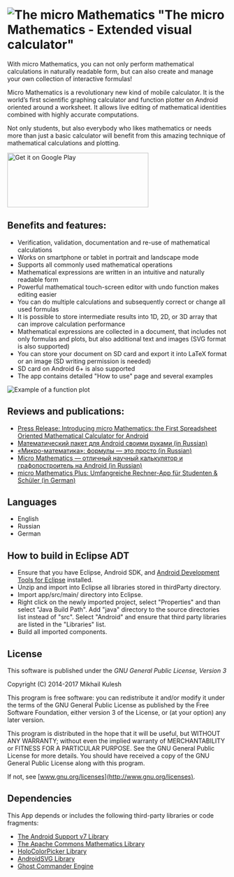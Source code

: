 # ![The micro Mathematics](https://github.com/mkulesh/microMathematics/blob/master/images/icon.png) "The micro Mathematics - Extended visual calculator"

With micro Mathematics, you can not only perform mathematical calculations in naturally readable form, but can also create and manage your own collection of interactive formulas!

Micro Mathematics is a revolutionary new kind of mobile calculator. It is the world’s first scientific graphing calculator and function plotter on Android oriented around a worksheet. It allows live editing of mathematical identities combined with highly accurate computations.

Not only students, but also everybody who likes mathematics or needs more than just a basic calculator will benefit from this amazing technique of mathematical calculations and plotting.

<a href='https://play.google.com/store/apps/details?id=com.mkulesh.micromath.plus&hl=en'><img alt='Get it on Google Play' src='https://play.google.com/intl/en_us/badges/images/generic/en_badge_web_generic.png' width=323 height=125/></a>

## Benefits and features:

* Verification, validation, documentation and re-use of mathematical calculations
* Works on smartphone or tablet in portrait and landscape mode
* Supports all commonly used mathematical operations
* Mathematical expressions are written in an intuitive and naturally readable form
* Powerful mathematical touch-screen editor with undo function makes editing easier
* You can do multiple calculations and subsequently correct or change all used formulas
* It is possible to store intermediate results into 1D, 2D, or 3D array that can improve calculation performance
* Mathematical expressions are collected in a document, that includes not only formulas and plots, but also additional text and images (SVG format is also supported)
* You can store your document on SD card and export it into LaTeX format or an image (SD writing permission is needed)
* SD card on Android 6+ is also supported
* The app contains detailed "How to use" page and several examples

![Example of a function plot](https://github.com/mkulesh/microMathematics/blob/master/images/screenshots/lenovo_vertical3.png)

## Reviews and publications:
* [Press Release: Introducing micro Mathematics: the First Spreadsheet Oriented Mathematical Calculator for Android](http://www.androidappsreview.com/2014/09/29/micro-mathematics-press-release/)
* [Математический пакет для Android своими руками (in Russian)](https://habrahabr.ru/post/250727/)
* [«Микро-математика»: формулы — это просто (in Russian)](http://4pda.ru/2015/09/01/241701/)
* [Micro Mathematics — отличный научный калькулятор и графопостроитель на Android (in Russian)](https://lifehacker.ru/2015/10/21/micro-mathematics/)
* [micro Mathematics Plus: Umfangreiche Rechner-App für Studenten & Schüler (in German)](http://beste-apps.chip.de/android/app/micro-mathematics-plus-umfangreiche-rechner-app-fuer-studenten-schueler,com.mkulesh.micromath.plus/)

## Languages
* English
* Russian
* German

## How to build in Eclipse ADT
* Ensure that you have Eclipse, Android SDK, and [Android Development Tools for Eclipse](https://marketplace.eclipse.org/content/android-development-tools-eclipse)  installed.
* Unzip and import into Eclipse all libraries stored in thirdParty directory.
* Import app/src/main/ directory into Eclipse.
* Right click on the newly imported project, select "Properties" and than select "Java Build Path". Add "java" directory to the source directories list instead of "src". Select "Android" and ensure that third party libraries are listed in the "Libraries" list.
* Build all imported components.

## License

This software is published under the *GNU General Public License, Version 3*

Copyright (C) 2014-2017 Mikhail Kulesh

This program is free software: you can redistribute it and/or modify it under the terms of the GNU General Public License as published by the Free Software Foundation, either version 3 of the License, or (at your option) any later version.

This program is distributed in the hope that it will be useful, but WITHOUT ANY WARRANTY; without even the implied warranty of MERCHANTABILITY or FITNESS FOR A PARTICULAR PURPOSE.  See the GNU General Public License for more details. You should have received a copy of the GNU General Public License along with this program.

If not, see [www.gnu.org/licenses](http://www.gnu.org/licenses).

## Dependencies

This App depends or includes the following third-party libraries or code fragments:
* [The Android Support v7 Library](https://developer.android.com/topic/libraries/support-library/packages.html)
* [The Apache Commons Mathematics Library](http://commons.apache.org/proper/commons-math)
* [HoloColorPicker Library](https://github.com/LarsWerkman/HoloColorPicker)
* [AndroidSVG Library](https://github.com/BigBadaboom/androidsvg)
* [Ghost Commander Engine](https://sourceforge.net/projects/ghostcommander)
